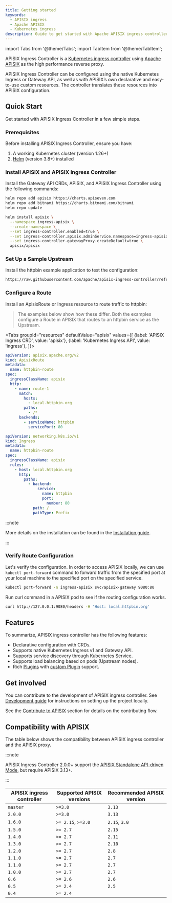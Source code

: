 ```yaml
---
title: Getting started
keywords:
  - APISIX ingress
  - Apache APISIX
  - Kubernetes ingress
description: Guide to get started with Apache APISIX ingress controller.
---
```

<!--
#
# Licensed to the Apache Software Foundation (ASF) under one or more
# contributor license agreements.  See the NOTICE file distributed with
# this work for additional information regarding copyright ownership.
# The ASF licenses this file to You under the Apache License, Version 2.0
# (the "License"); you may not use this file except in compliance with
# the License.  You may obtain a copy of the License at
#
#     http://www.apache.org/licenses/LICENSE-2.0
#
# Unless required by applicable law or agreed to in writing, software
# distributed under the License is distributed on an "AS IS" BASIS,
# WITHOUT WARRANTIES OR CONDITIONS OF ANY KIND, either express or implied.
# See the License for the specific language governing permissions and
# limitations under the License.
#
-->

import Tabs from '@theme/Tabs';
import TabItem from '@theme/TabItem';

APISIX Ingress Controller is a [Kubernetes ingress controller](https://kubernetes.io/docs/concepts/services-networking/ingress-controllers/) using [Apache APISIX](https://apisix.apache.org) as the high performance reverse proxy.

APISIX Ingress Controller can be configured using the native Kubernetes Ingress or Gateway API, as well as with APISIX’s own declarative and easy-to-use custom resources. The controller translates these resources into APISIX configuration.

## Quick Start

Get started with APISIX Ingress Controller in a few simple steps.

### Prerequisites

Before installing APISIX Ingress Controller, ensure you have:

1. A working Kubernetes cluster (version 1.26+)
2. [Helm](https://helm.sh/) (version 3.8+) installed

### Install APISIX and APISIX Ingress Controller

Install the Gateway API CRDs, APISIX, and APISIX Ingress Controller using the following commands:

```bash
helm repo add apisix https://charts.apiseven.com
helm repo add bitnami https://charts.bitnami.com/bitnami
helm repo update

helm install apisix \
  --namespace ingress-apisix \
  --create-namespace \
  --set ingress-controller.enabled=true \
  --set ingress-controller.apisix.adminService.namespace=ingress-apisix \
  --set ingress-controller.gatewayProxy.createDefault=true \
  apisix/apisix
```

### Set Up a Sample Upstream

Install the httpbin example application to test the configuration:

```bash
https://raw.githubusercontent.com/apache/apisix-ingress-controller/refs/heads/v2.0.0/examples/httpbin/deployment.yaml
```

### Configure a Route

Install an ApisixRoute or Ingress resource to route traffic to httpbin:

> The examples below show how these differ. Both the examples configure a Route in APISIX that routes to an httpbin service as the Upstream.

<Tabs
groupId="resources"
defaultValue="apisix"
values={[
{label: 'APISIX Ingress CRD', value: 'apisix'},
{label: 'Kubernetes Ingress API', value: 'ingress'},
]}>

<TabItem value="apisix">

```yaml title="httpbin-route.yaml"
apiVersion: apisix.apache.org/v2
kind: ApisixRoute
metadata:
  name: httpbin-route
spec:
  ingressClassName: apisix
  http:
    - name: route-1
      match:
        hosts:
          - local.httpbin.org
        paths:
          - /*
      backends:
        - serviceName: httpbin
          servicePort: 80
```

</TabItem>

<TabItem value="ingress">

```yaml title="httpbin-route.yaml"
apiVersion: networking.k8s.io/v1
kind: Ingress
metadata:
  name: httpbin-route
spec:
  ingressClassName: apisix
  rules:
    - host: local.httpbin.org
      http:
        paths:
          - backend:
              service:
                name: httpbin
                port:
                  number: 80
            path: /
            pathType: Prefix
```

</TabItem>
</Tabs>

:::note

More details on the installation can be found in the [Installation guide](./install.md).

:::

### Verify Route Configuration

Let's verify the configuration. In order to access APISIX locally, we can use `kubectl port-forward` command to forward traffic from the specified port at your local machine to the specified port on the specified service.

```bash
kubectl port-forward -n ingress-apisix svc/apisix-gateway 9080:80
```

Run curl command in a APISIX pod to see if the routing configuration works.

```bash
curl http://127.0.0.1:9080/headers -H 'Host: local.httpbin.org'
```

## Features

To summarize, APISIX ingress controller has the following features:

- Declarative configuration with CRDs.
- Supports native Kubernetes Ingress v1 and Gateway API.
- Supports service discovery through Kubernetes Service.
- Supports load balancing based on pods (Upstream nodes).
- Rich [Plugins](https://apisix.apache.org/docs/apisix/next/plugins/batch-requests/) with [custom Plugin](https://apisix.apache.org/docs/apisix/next/plugin-develop/) support.

## Get involved

You can contribute to the development of APISIX ingress controller. See [Development guide](./developer-guide.md) for instructions on setting up the project locally.

See the [Contribute to APISIX](https://apisix.apache.org/docs/general/contributor-guide/) section for details on the contributing flow.

## Compatibility with APISIX

The table below shows the compatibility between APISIX ingress controller and the APISIX proxy.

:::note

APISIX Ingress Controller 2.0.0+ support the [APISIX Standalone API-driven Mode](https://apisix.apache.org/docs/apisix/deployment-modes/#api-driven-experimental), but require APISIX 3.13+.

:::

| APISIX ingress controller | Supported APISIX versions | Recommended APISIX version |
| ------------------------- | ------------------------- | -------------------------- |
| `master`                  | `>=3.0`                   | `3.13`                     |
| `2.0.0`                   | `>=3.0`                   | `3.13`                     |
| `1.6.0`                   | `>= 2.15`, `>=3.0`        | `2.15`, `3.0`              |
| `1.5.0`                   | `>= 2.7`                  | `2.15`                     |
| `1.4.0`                   | `>= 2.7`                  | `2.11`                     |
| `1.3.0`                   | `>= 2.7`                  | `2.10`                     |
| `1.2.0`                   | `>= 2.7`                  | `2.8`                      |
| `1.1.0`                   | `>= 2.7`                  | `2.7`                      |
| `1.1.0`                   | `>= 2.7`                  | `2.7`                      |
| `1.0.0`                   | `>= 2.7`                  | `2.7`                      |
| `0.6`                     | `>= 2.6`                  | `2.6`                      |
| `0.5`                     | `>= 2.4`                  | `2.5`                      |
| `0.4`                     | `>= 2.4`                  |                            |

